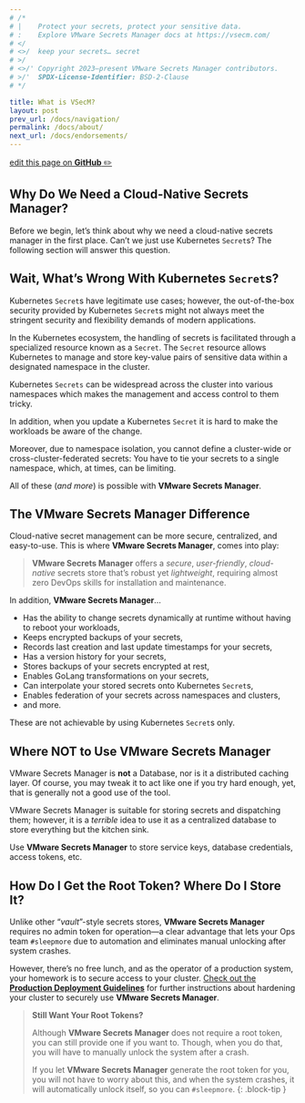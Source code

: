 ```yaml
---
# /*
# |    Protect your secrets, protect your sensitive data.
# :    Explore VMware Secrets Manager docs at https://vsecm.com/
# </
# <>/  keep your secrets… secret
# >/
# <>/' Copyright 2023–present VMware Secrets Manager contributors.
# >/'  SPDX-License-Identifier: BSD-2-Clause
# */

title: What is VSecM?
layout: post
prev_url: /docs/navigation/
permalink: /docs/about/
next_url: /docs/endorsements/
---
```


<p class="github-button"
><a href="https://github.com/vmware-tanzu/secrets-manager/blob/main/docs/_pages/0021-about.md"
>edit this page on <strong>GitHub</strong> ✏️</a></p>

## Why Do We Need a Cloud-Native Secrets Manager?

Before we begin, let’s think about why we need a cloud-native secrets manager in
the first place. Can’t we just use Kubernetes `Secret`s? The following section
will answer this question.

## Wait, What’s Wrong With Kubernetes `Secret`s?

Kubernetes `Secret`s have legitimate use cases; however,
the out-of-the-box security provided by Kubernetes `Secret`s might not always
meet the stringent security and flexibility demands of modern applications.

In the Kubernetes ecosystem, the handling of secrets is facilitated through a
specialized resource known as a `Secret`. The `Secret` resource allows Kubernetes
to manage and store key-value pairs of sensitive data within a designated
namespace in the cluster.

Kubernetes `Secrets` can be widespread across the cluster into various namespaces
which makes the management and access control to them tricky.

In addition, when you update a Kubernetes `Secret` it is hard to make the
workloads be aware of the change.

Moreover, due to namespace isolation, you cannot define a cluster-wide or
cross-cluster-federated secrets: You have to tie your secrets to a single
namespace, which, at times, can be limiting.

All of these (_and more_) is possible with **VMware Secrets Manager**.

## The **VMware Secrets Manager** Difference

Cloud-native secret management can be more secure, centralized, and easy-to-use.
This is where **VMware Secrets Manager**, comes into play:

> **VMware Secrets Manager** offers a _secure_, _user-friendly_, _cloud-native_
> secrets store that’s robust yet _lightweight_, requiring almost zero DevOps
> skills for installation and maintenance.

In addition, **VMware Secrets Manager**…

-   Has the ability to change secrets dynamically at runtime without having to
    reboot your workloads,
-   Keeps encrypted backups of your secrets,
-   Records last creation and last update timestamps for your secrets,
-   Has a version history for your secrets,
-   Stores backups of your secrets encrypted at rest,
-   Enables GoLang transformations on your secrets,
-   Can interpolate your stored secrets onto Kubernetes `Secret`s,
-   Enables federation of your secrets across namespaces and clusters,
-   and more.

These are not achievable by using Kubernetes `Secret`s only.

## Where **NOT** to Use VMware Secrets Manager

VMware Secrets Manager is **not** a Database, nor is it a distributed caching
layer. Of course, you may tweak it to act like one if you try hard enough, yet,
that is generally not a good use of the tool.

VMware Secrets Manager is suitable for storing secrets and dispatching them;
however, it is a _terrible_ idea to use it as a centralized database to store
everything but the kitchen sink.

Use **VMware Secrets Manager** to store service keys, database credentials,
access tokens, etc.

## How Do I Get the Root Token? Where Do I Store It?

Unlike other “_vault_”-style secrets stores, **VMware Secrets Manager** requires
no admin token for operation—a clear advantage that lets your Ops team
`#sleepmore` due to automation and eliminates manual unlocking after system
crashes.

However, there’s no free lunch, and as the operator of a production system,
your homework is to secure access to your cluster. [Check out the **Production
Deployment Guidelines**][production] for further instructions about hardening
your cluster to securely use **VMware Secrets Manager**.

> **Still Want Your Root Tokens?**
>
> Although **VMware Secrets Manager** does not require a root token, you can
> still provide one if you want to. Though, when you do that, you will have
> to manually unlock the system after a crash.
>
> If you let **VMware Secrets Manager** generate the root token for you, you
> will not have to worry about this, and when the system crashes, it will
> automatically unlock itself, so you can `#sleepmore`.
> {: .block-tip }

[production]: /docs/production
[gitbook-theme]: https://github.com/sighingnow/jekyll-gitbook "Jekyll GitBook Theme"
[github]: https://github.com/vmware-tanzu/secrets-manager/tree/main/docs "VMware Secrets Manager Documentation on GitHub"
